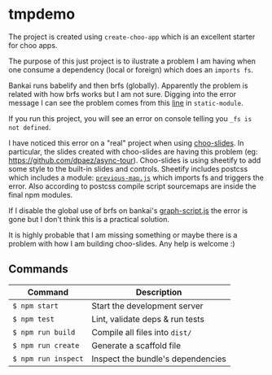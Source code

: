 # tmpdemo

The project is created using `create-choo-app` which is an excellent starter for choo apps.

The purpose of this just project is to ilustrate a problem I am having when one consume a dependency (local or foreign) which does an `imports fs`.

Bankai runs babelify and then brfs (globally). Apparently the problem is related with how brfs works but I am not sure. Digging into the error message I can see the problem comes from this [line](https://github.com/browserify/static-module/blob/master/index.js#L291) in `static-module`.

If you run this project, you will see an error on console telling you `_fs is not defined`.

I have noticed this error on a "real" project when using [choo-slides](https://github.com/geut/choo-slides). In particular, the slides created with choo-slides are having this problem (eg: https://github.com/dpaez/async-tour). Choo-slides is using sheetify to add some style to the built-in slides and controls. Sheetify includes postcss which includes a module: [`previous-map.js`](https://github.com/postcss/postcss/blob/master/lib/previous-map.es6) which imports fs and triggers the error. Also according to postcss compile script sourcemaps are inside the final npm modules.

If I disable the global use of brfs on bankai's [graph-script.js](https://github.com/choojs/bankai/blob/master/lib/graph-script.js#L79) the error is gone but I don't think this is a practical solution.

It is highly probable that I am missing something or maybe there is a problem with how I am building choo-slides. Any help is welcome :)

## Commands
Command                | Description                                      |
-----------------------|--------------------------------------------------|
`$ npm start`          | Start the development server
`$ npm test`           | Lint, validate deps & run tests
`$ npm run build`      | Compile all files into `dist/`
`$ npm run create`     | Generate a scaffold file
`$ npm run inspect`    | Inspect the bundle's dependencies
